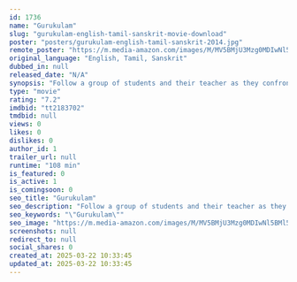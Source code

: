 ```yaml
---
id: 1736
name: "Gurukulam"
slug: "gurukulam-english-tamil-sanskrit-movie-download"
poster: "posters/gurukulam-english-tamil-sanskrit-2014.jpg"
remote_poster: "https://m.media-amazon.com/images/M/MV5BMjU3Mzg0MDIwNl5BMl5BanBnXkFtZTgwMTcxNjg4ODE@._V1_SX300.jpg"
original_language: "English, Tamil, Sanskrit"
dubbed_in: null
released_date: "N/A"
synopsis: "Follow a group of students and their teacher as they confront fundamental questions about the nature of reality and self-identity at a remote forest ashram in southern India."
type: "movie"
rating: "7.2"
imdbid: "tt2183702"
tmdbid: null
views: 0
likes: 0
dislikes: 0
author_id: 1
trailer_url: null
runtime: "108 min"
is_featured: 0
is_active: 1
is_comingsoon: 0
seo_title: "Gurukulam"
seo_description: "Follow a group of students and their teacher as they confront fundamental questions about the nature of reality and self-identity at a remote forest ashram in southern India."
seo_keywords: "\"Gurukulam\""
seo_image: "https://m.media-amazon.com/images/M/MV5BMjU3Mzg0MDIwNl5BMl5BanBnXkFtZTgwMTcxNjg4ODE@._V1_SX300.jpg"
screenshots: null
redirect_to: null
social_shares: 0
created_at: 2025-03-22 10:33:45
updated_at: 2025-03-22 10:33:45
---
```


